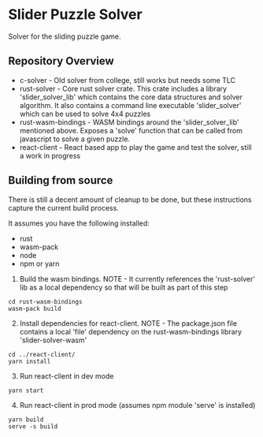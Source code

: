 # Slider Puzzle Solver
Solver for the sliding puzzle game.

## Repository Overview

 - c-solver - Old solver from college, still works but needs some TLC
 - rust-solver - Core rust solver crate. This crate includes a library 'slider_solver_lib' which contains the core data structures and solver algorithm. It also contains a command line executable 'slider_solver' which can be used to solve 4x4 puzzles
 - rust-wasm-bindings - WASM bindings around the 'slider_solver_lib' mentioned above. Exposes a 'solve' function that can be called from javascript to solve a given puzzle.
 - react-client - React based app to play the game and test the solver, still a work in progress

## Building from source

There is still a decent amount of cleanup to be done, but these instructions capture the current build process.

It assumes you have the following installed:
 - rust
 - wasm-pack
 - node
 - npm or yarn

  1. Build the wasm bindings. NOTE - It currently references the 'rust-solver' lib as a local dependency so that will be built as part of this step
  ```
  cd rust-wasm-bindings
  wasm-pack build
  ```
  2. Install dependencies for react-client. NOTE - The package.json file contains a local 'file' dependency on the rust-wasm-bindings library 'slider-solver-wasm'
  ```
  cd ../react-client/
  yarn install
  ```
  3. Run react-client in dev mode
  ```
  yarn start
  ```
  4. Run react-client in prod mode (assumes npm module 'serve' is installed)
  ```
  yarn build
  serve -s build

  ```

